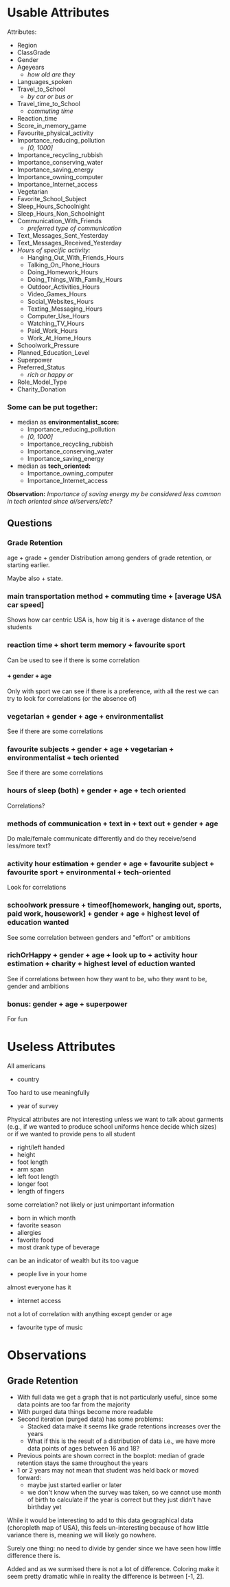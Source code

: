 # Usable Attributes

Attributes:
- Region
- ClassGrade
- Gender
- Ageyears 
  - *how old are they*
- Languages_spoken
- Travel_to_School 
  - *by car or bus or*
- Travel_time_to_School  
  - *commuting time*
- Reaction_time
- Score_in_memory_game
- Favourite_physical_activity
- Importance_reducing_pollution 
  - *[0, 1000]*
- Importance_recycling_rubbish
- Importance_conserving_water
- Importance_saving_energy
- Importance_owning_computer
- Importance_Internet_access
- Vegetarian
- Favorite_School_Subject
- Sleep_Hours_Schoolnight
- Sleep_Hours_Non_Schoolnight
- Communication_With_Friends  
  - *preferred type of communication*
- Text_Messages_Sent_Yesterday
- Text_Messages_Received_Yesterday
- *Hours of specific activity:*
    - Hanging_Out_With_Friends_Hours
    - Talking_On_Phone_Hours
    - Doing_Homework_Hours
    - Doing_Things_With_Family_Hours
    - Outdoor_Activities_Hours
    - Video_Games_Hours
    - Social_Websites_Hours
    - Texting_Messaging_Hours
    - Computer_Use_Hours
    - Watching_TV_Hours
    - Paid_Work_Hours
    - Work_At_Home_Hours
- Schoolwork_Pressure
- Planned_Education_Level
- Superpower
- Preferred_Status
  - *rich or happy or*
- Role_Model_Type
- Charity_Donation

### Some can be put together:
- median as **environmentalist_score:**
  - Importance_reducing_pollution 
  - *[0, 1000]*
  - Importance_recycling_rubbish
  - Importance_conserving_water
  - Importance_saving_energy
- median as **tech_oriented:**
  - Importance_owning_computer
  - Importance_Internet_access

**Observation:** *Importance of saving energy my be considered less common in tech oriented since ai/servers/etc?*

## Questions

### Grade Retention  
age + grade + gender 
Distribution among genders of grade retention, or starting earlier.

Maybe also + state.

### main transportation method + commuting time + [average USA car speed]
Shows how car centric USA is, how big it is + average distance of the students

### reaction time + short term memory + favourite sport
Can be used to see if there is some correlation 

#### + gender + age
Only with sport we can see if there is a preference, with all the rest we can try to look for correlations (or the absence of)

### vegetarian + gender + age + environmentalist
See if there are some correlations 

### favourite subjects + gender + age + vegetarian + environmentalist + tech oriented
See if there are some correlations

### hours of sleep (both) + gender + age + tech oriented 
Correlations?

### methods of communication + text in + text out + gender + age
Do male/female communicate differently and do they receive/send less/more text?

### activity hour estimation + gender + age + favourite subject + favourite sport + environmental + tech-oriented 
Look for correlations

### schoolwork pressure + timeof[homework, hanging out, sports, paid work, housework] + gender + age + highest level of education wanted
See some correlation between genders and "effort" or ambitions

### richOrHappy + gender + age + look up to + activity hour estimation + charity + highest level of eduction wanted
See if correlations between how they want to be, who they want to be, gender and ambitions

### bonus: gender + age + superpower
For fun

# Useless Attributes

All americans
- country


Too hard to use meaningfully
- year of survey 

Physical attributes are not interesting unless we want to talk about garments (e.g., if we wanted to produce school uniforms hence decide which sizes) or if we wanted to provide pens to all student
- right/left handed
- height
- foot length
- arm span
- left foot length
- longer foot
- length of fingers


some correlation? not likely or just unimportant information
- born in which month
- favorite season 
- allergies
- favorite food
- most drank type of beverage


can be an indicator of wealth but its too vague
- people live in your home


almost everyone has it
- internet access


not a lot of correlation with anything except gender or age
- favourite type of music


# Observations

## Grade Retention

- With full data we get a graph that is not particularly useful, since some data points are too far from the majority 
- With purged data things become more readable
- Second iteration (purged data) has some problems:
  - Stacked data make it seems like grade retentions increases over the years 
  - What if this is the result of a distribution of data i.e., we have more data points of ages between 16 and 18?
- Previous points are shown correct in the boxplot: median of grade retention stays the same throughout the years
- 1 or 2 years may not mean that student was held back or moved forward:
  - maybe just started earlier or later
  - we don't know when the survey was taken, so we cannot use month of birth to calculate if the year is correct but they just didn't have birthday yet   


While it would be interesting to add to this data geographical data (choropleth map of USA), this feels un-interesting because of how little variance there is, meaning we will likely go nowhere.

Surely one thing: no need to divide by gender since we have seen how little difference there is.

Added and as we surmised there is not a lot of difference. Coloring make it seem pretty dramatic while in reality the difference is between [-1, 2].